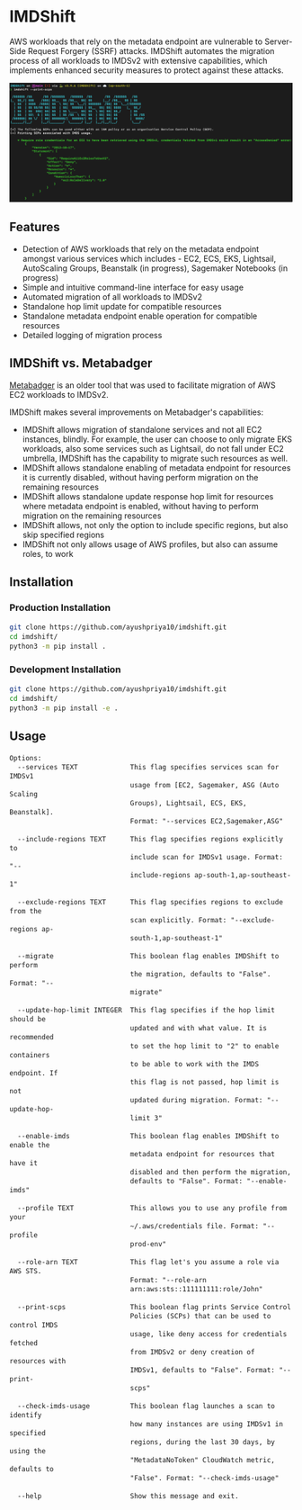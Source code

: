 # IMDShift

AWS workloads that rely on the metadata endpoint are vulnerable to Server-Side Request Forgery (SSRF) attacks. IMDShift automates the migration process of all workloads to IMDSv2 with extensive capabilities, which implements enhanced security measures to protect against these attacks.

![IMDShift CLI Image](img/imdshift-demo.png)

## Features
* Detection of AWS workloads that rely on the metadata endpoint amongst various services which includes - EC2, ECS, EKS, Lightsail, AutoScaling Groups, Beanstalk (in progress), Sagemaker Notebooks (in progress)
* Simple and intuitive command-line interface for easy usage
* Automated migration of all workloads to IMDSv2
* Standalone hop limit update for compatible resources
* Standalone metadata endpoint enable operation for compatible resources
* Detailed logging of migration process

## IMDShift vs. Metabadger

[Metabadger](https://github.com/salesforce/metabadger) is an older tool that was used to facilitate migration of AWS EC2 workloads to IMDSv2.

IMDShift makes several improvements on Metabadger's capabilities:
* IMDShift allows migration of standalone services and not all EC2 instances, blindly. For example, the user can choose to only migrate EKS workloads, also some services such as Lightsail, do not fall under EC2 umbrella, IMDShift has the capability to migrate such resources as well.
* IMDShift allows standalone enabling of metadata endpoint for resources it is currently disabled, without having perform migration on the remaining resources
* IMDShift allows standalone update response hop limit for resources where metadata endpoint is enabled, without having to perform migration on the remaining resources
* IMDShift allows, not only the option to include specific regions, but also skip specified regions
* IMDShift not only allows usage of AWS profiles, but also can assume roles, to work

## Installation

### Production Installation

```sh
git clone https://github.com/ayushpriya10/imdshift.git
cd imdshift/
python3 -m pip install .
```

### Development Installation

```sh
git clone https://github.com/ayushpriya10/imdshift.git
cd imdshift/
python3 -m pip install -e .
```

## Usage

```
Options:
  --services TEXT             This flag specifies services scan for IMDSv1
                              usage from [EC2, Sagemaker, ASG (Auto Scaling
                              Groups), Lightsail, ECS, EKS, Beanstalk].
                              Format: "--services EC2,Sagemaker,ASG"

  --include-regions TEXT      This flag specifies regions explicitly to
                              include scan for IMDSv1 usage. Format: "--
                              include-regions ap-south-1,ap-southeast-1"

  --exclude-regions TEXT      This flag specifies regions to exclude from the
                              scan explicitly. Format: "--exclude-regions ap-
                              south-1,ap-southeast-1"

  --migrate                   This boolean flag enables IMDShift to perform
                              the migration, defaults to "False". Format: "--
                              migrate"

  --update-hop-limit INTEGER  This flag specifies if the hop limit should be
                              updated and with what value. It is recommended
                              to set the hop limit to "2" to enable containers
                              to be able to work with the IMDS endpoint. If
                              this flag is not passed, hop limit is not
                              updated during migration. Format: "--update-hop-
                              limit 3"

  --enable-imds               This boolean flag enables IMDShift to enable the
                              metadata endpoint for resources that have it
                              disabled and then perform the migration,
                              defaults to "False". Format: "--enable-imds"

  --profile TEXT              This allows you to use any profile from your
                              ~/.aws/credentials file. Format: "--profile
                              prod-env"
                              
  --role-arn TEXT             This flag let's you assume a role via AWS STS.
                              Format: "--role-arn
                              arn:aws:sts::111111111:role/John"

  --print-scps                This boolean flag prints Service Control
                              Policies (SCPs) that can be used to control IMDS
                              usage, like deny access for credentials fetched
                              from IMDSv2 or deny creation of resources with
                              IMDSv1, defaults to "False". Format: "--print-
                              scps"

  --check-imds-usage          This boolean flag launches a scan to identify
                              how many instances are using IMDSv1 in specified
                              regions, during the last 30 days, by using the
                              "MetadataNoToken" CloudWatch metric, defaults to
                              "False". Format: "--check-imds-usage"

  --help                      Show this message and exit.
```